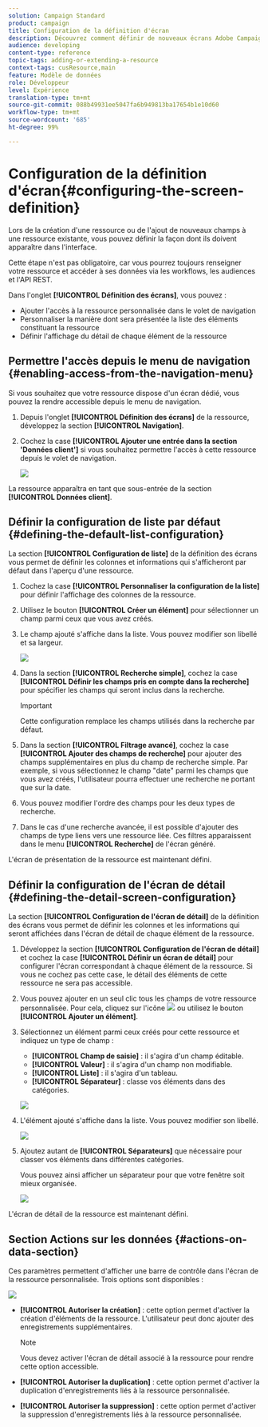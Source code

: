 ```yaml
---
solution: Campaign Standard
product: campaign
title: Configuration de la définition d'écran
description: Découvrez comment définir de nouveaux écrans Adobe Campaign à partir de la structure des données des ressources.
audience: developing
content-type: reference
topic-tags: adding-or-extending-a-resource
context-tags: cusResource,main
feature: Modèle de données
role: Développeur
level: Expérience
translation-type: tm+mt
source-git-commit: 088b49931ee5047fa6b949813ba17654b1e10d60
workflow-type: tm+mt
source-wordcount: '685'
ht-degree: 99%

---
```



# Configuration de la définition d&#39;écran{#configuring-the-screen-definition}

Lors de la création d&#39;une ressource ou de l&#39;ajout de nouveaux champs à une ressource existante, vous pouvez définir la façon dont ils doivent apparaître dans l&#39;interface.

Cette étape n&#39;est pas obligatoire, car vous pourrez toujours renseigner votre ressource et accéder à ses données via les workflows, les audiences et l&#39;API REST.

Dans l&#39;onglet **[!UICONTROL Définition des écrans]**, vous pouvez :

* Ajouter l&#39;accès à la ressource personnalisée dans le volet de navigation
* Personnaliser la manière dont sera présentée la liste des éléments constituant la ressource
* Définir l&#39;affichage du détail de chaque élément de la ressource

## Permettre l&#39;accès depuis le menu de navigation    {#enabling-access-from-the-navigation-menu}

Si vous souhaitez que votre ressource dispose d&#39;un écran dédié, vous pouvez la rendre accessible depuis le menu de navigation.

1. Depuis l&#39;onglet **[!UICONTROL Définition des écrans]** de la ressource, développez la section **[!UICONTROL Navigation]**.
1. Cochez la case **[!UICONTROL Ajouter une entrée dans la section &#39;Données client&#39;]** si vous souhaitez permettre l&#39;accès à cette ressource depuis le volet de navigation.

   ![](assets/schema_extension_19.png)

La ressource apparaîtra en tant que sous-entrée de la section **[!UICONTROL Données client]**.

## Définir la configuration de liste par défaut {#defining-the-default-list-configuration}

La section **[!UICONTROL Configuration de liste]** de la définition des écrans vous permet de définir les colonnes et informations qui s&#39;afficheront par défaut dans l&#39;aperçu d&#39;une ressource.

1. Cochez la case **[!UICONTROL Personnaliser la configuration de la liste]** pour définir l&#39;affichage des colonnes de la ressource.
1. Utilisez le bouton **[!UICONTROL Créer un élément]** pour sélectionner un champ parmi ceux que vous avez créés.
1. Le champ ajouté s&#39;affiche dans la liste. Vous pouvez modifier son libellé et sa largeur.

   ![](assets/schema_extension_20.png)

1. Dans la section **[!UICONTROL Recherche simple]**, cochez la case **[!UICONTROL Définir les champs pris en compte dans la recherche]** pour spécifier les champs qui seront inclus dans la recherche.

   >[!IMPORTANT]
   >
   >Cette configuration remplace les champs utilisés dans la recherche par défaut.

1. Dans la section **[!UICONTROL Filtrage avancé]**, cochez la case **[!UICONTROL Ajouter des champs de recherche]** pour ajouter des champs supplémentaires en plus du champ de recherche simple. Par exemple, si vous sélectionnez le champ &quot;date&quot; parmi les champs que vous avez créés, l&#39;utilisateur pourra effectuer une recherche ne portant que sur la date.
1. Vous pouvez modifier l&#39;ordre des champs pour les deux types de recherche.
1. Dans le cas d&#39;une recherche avancée, il est possible d&#39;ajouter des champs de type liens vers une ressource liée. Ces filtres apparaissent dans le menu **[!UICONTROL Recherche]** de l&#39;écran généré.

L&#39;écran de présentation de la ressource est maintenant défini.

## Définir la configuration de l&#39;écran de détail     {#defining-the-detail-screen-configuration}

La section **[!UICONTROL Configuration de l&#39;écran de détail]** de la définition des écrans vous permet de définir les colonnes et les informations qui seront affichées dans l&#39;écran de détail de chaque élément de la ressource.

1. Développez la section **[!UICONTROL Configuration de l&#39;écran de détail]** et cochez la case **[!UICONTROL Définir un écran de détail]** pour configurer l&#39;écran correspondant à chaque élément de la ressource. Si vous ne cochez pas cette case, le détail des éléments de cette ressource ne sera pas accessible.
1. Vous pouvez ajouter en un seul clic tous les champs de votre ressource personnalisée. Pour cela, cliquez sur l&#39;icône ![](assets/addallfieldsicon.png) ou utilisez le bouton **[!UICONTROL Ajouter un élément]**.
1. Sélectionnez un élément parmi ceux créés pour cette ressource et indiquez un type de champ :

   * **[!UICONTROL Champ de saisie]** : il s&#39;agira d&#39;un champ éditable.
   * **[!UICONTROL Valeur]** : il s&#39;agira d&#39;un champ non modifiable.
   * **[!UICONTROL Liste]** : il s&#39;agira d&#39;un tableau.
   * **[!UICONTROL Séparateur]** : classe vos éléments dans des catégories.

   ![](assets/schema_extension_23.png)

1. L&#39;élément ajouté s&#39;affiche dans la liste. Vous pouvez modifier son libellé.

   ![](assets/schema_extension_22.png)

1. Ajoutez autant de **[!UICONTROL Séparateurs]** que nécessaire pour classer vos éléments dans différentes catégories.

   Vous pouvez ainsi afficher un séparateur pour que votre fenêtre soit mieux organisée.

   ![](assets/schema_extension_25.png)

L&#39;écran de détail de la ressource est maintenant défini.

## Section Actions sur les données     {#actions-on-data-section}

Ces paramètres permettent d&#39;afficher une barre de contrôle dans l&#39;écran de la ressource personnalisée. Trois options sont disponibles :

![](assets/schema_extension_actions.png)

* **[!UICONTROL Autoriser la création]** : cette option permet d&#39;activer la création d&#39;éléments de la ressource. L&#39;utilisateur peut donc ajouter des enregistrements supplémentaires.

   >[!NOTE]
   >
   >Vous devez activer l&#39;écran de détail associé à la ressource pour rendre cette option accessible.

* **[!UICONTROL Autoriser la duplication]** : cette option permet d&#39;activer la duplication d&#39;enregistrements liés à la ressource personnalisée.
* **[!UICONTROL Autoriser la suppression]** : cette option permet d&#39;activer la suppression d&#39;enregistrements liés à la ressource personnalisée.
